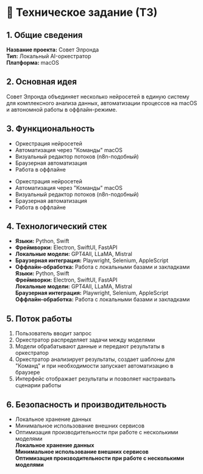 # 📜 Техническое задание (ТЗ)

## 1. Общие сведения
**Название проекта:** Совет Элронда  
**Тип:** Локальный AI-оркестратор  
**Платформа:** macOS  

## 2. Основная идея
Совет Элронда объединяет несколько нейросетей в единую систему для комплексного анализа данных, автоматизации процессов на macOS и автономной работы в оффлайн-режиме.

## 3. Функциональность
- Оркестрация нейросетей  
- Автоматизация через "Команды" macOS  
- Визуальный редактор потоков (n8n-подобный)  
- Браузерная автоматизация  
- Работа в оффлайне  
* Оркестрация нейросетей  
* Автоматизация через "Команды" macOS  
* Визуальный редактор потоков (n8n-подобный)  
* Браузерная автоматизация  
* Работа в оффлайне

## 4. Технологический стек
- **Языки:** Python, Swift  
- **Фреймворки:** Electron, SwiftUI, FastAPI  
- **Локальные модели:** GPT4All, LLaMA, Mistral  
- **Браузерная интеграция:** Playwright, Selenium, AppleScript  
- **Оффлайн-обработка:** Работа с локальными базами и закладками  
**Языки:** Python, Swift  
**Фреймворки:** Electron, SwiftUI, FastAPI  
**Локальные модели:** GPT4All, LLaMA, Mistral  
**Браузерная интеграция:** Playwright, Selenium, AppleScript  
**Оффлайн-обработка:** Работа с локальными базами и закладками

## 5. Поток работы
1. Пользователь вводит запрос  
2. Оркестратор распределяет задачи между моделями  
3. Модели обрабатывают данные и передают результаты в оркестратор  
4. Оркестратор анализирует результаты, создает шаблоны для "Команд" и при необходимости запускает автоматизацию в браузере  
5. Интерфейс отображает результаты и позволяет настраивать сценарии работы

## 6. Безопасность и производительность
- Локальное хранение данных  
- Минимальное использование внешних сервисов  
- Оптимизация производительности при работе с несколькими моделями  
**Локальное хранение данных**  
**Минимальное использование внешних сервисов**  
**Оптимизация производительности при работе с несколькими моделями**
